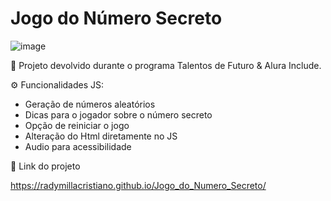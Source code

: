 # Jogo do Número Secreto

![image](https://github.com/radymillacristiano/Jogo_do_Numero_Secreto/assets/88601069/e06b47c6-a546-477d-bc4b-1cf42bff0af9)

🎯 Projeto devolvido durante o programa Talentos de Futuro & Alura Include.

⚙️ Funcionalidades JS:
- Geração de números aleatórios
- Dicas para o jogador sobre o número secreto
- Opção de reiniciar o jogo
- Alteração do Html diretamente no JS
- Audio para acessibilidade

📌 Link do projeto

https://radymillacristiano.github.io/Jogo_do_Numero_Secreto/
